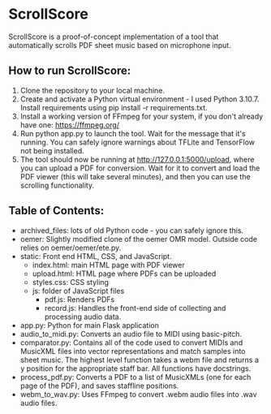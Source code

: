 # ScrollScore
ScrollScore is a proof-of-concept implementation of a tool that automatically scrolls PDF sheet music based on microphone input.

## How to run ScrollScore:
1. Clone the repository to your local machine.
2. Create and activate a Python virtual environment - I used Python 3.10.7. Install requirements using pip install -r requirements.txt.
3. Install a working version of FFmpeg for your system, if you don't already have one: https://ffmpeg.org/
4. Run python app.py to launch the tool. Wait for the message that it's running. You can safely ignore warnings about TFLite and TensorFlow not being installed.
5. The tool should now be running at http://127.0.0.1:5000/upload, where you can upload a PDF for conversion. Wait for it to convert and load the PDF viewer (this will take several minutes), and then you can use the scrolling functionality.

## Table of Contents:
- archived_files: lots of old Python code - you can safely ignore this.
- oemer: Slightly modified clone of the oemer OMR model. Outside code relies on oemer/oemer/ete.py.
- static: Front end HTML, CSS, and JavaScript.
    - index.html: main HTML page with PDF viewer
    - upload.html: HTML page where PDFs can be uploaded
    - styles.css: CSS styling
    - js: folder of JavaScript files
        - pdf.js: Renders PDFs
        - record.js: Handles the front-end side of collecting and processing audio data.
- app.py: Python for main Flask application
- audio_to_midi.py: Converts an audio file to MIDI using basic-pitch.
- comparator.py: Contains all of the code used to convert MIDIs and MusicXML files into vector representations and match samples into sheet music. The highest level function takes a webm file
and returns a y position for the appropriate staff bar. All functions have docstrings.
- process_pdf.py: Converts a PDF to a list of MusicXMLs (one for each page of the PDF), and saves staffline positions.
- webm_to_wav.py: Uses FFmpeg to convert .webm audio files into .wav audio files.
